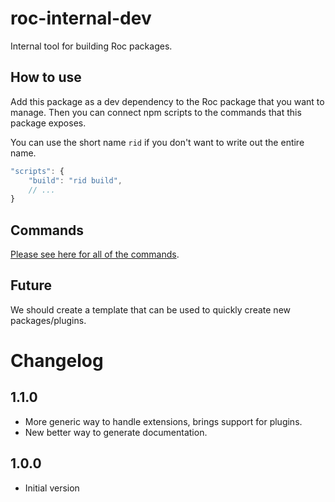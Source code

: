 # roc-internal-dev

Internal tool for building Roc packages.

## How to use
Add this package as a dev dependency to the Roc package that you want to manage. Then you can connect npm scripts to the commands that this package exposes.

You can use the short name `rid` if you don't want to write out the entire name.

```js
"scripts": {
    "build": "rid build",
    // ...
}
```

## Commands
[Please see here for all of the commands](/docs/Commands.md).

## Future
We should create a template that can be used to quickly create new packages/plugins.

# Changelog
## 1.1.0
- More generic way to handle extensions, brings support for plugins.
- New better way to generate documentation.

## 1.0.0
- Initial version
